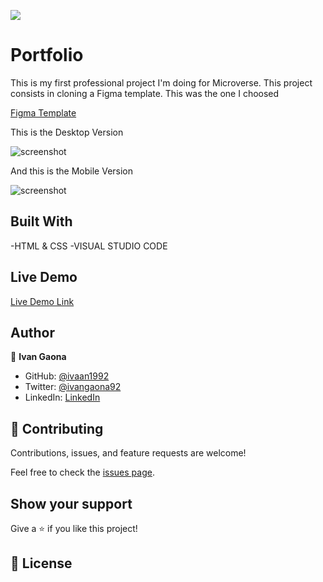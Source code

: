 ![](https://img.shields.io/badge/Microverse-blueviolet)

# Portfolio

This is my first professional project I'm doing for Microverse.
This project consists in cloning a Figma template. This was the one I choosed 

<a href="https://www.figma.com/file/l7SqJ3ZfkAKih9sFxvWSR4/Microverse-Student-Project-1?node-id=23%3A10">Figma Template</a>



This is the Desktop Version

![screenshot](https://user-images.githubusercontent.com/73128809/131397067-bd8394a4-50f1-46a9-ba09-4333838dd975.png)


And this is the Mobile Version

![screenshot](https://user-images.githubusercontent.com/73128809/131396991-80741313-dad5-4467-9b33-0e45d94d3a5a.png)


## Built With

-HTML & CSS
-VISUAL STUDIO CODE

## Live Demo


[Live Demo Link](https://ivaan1992.github.io/Portfolio/)




## Author

👤 **Ivan Gaona**

- GitHub: [@ivaan1992](https://github.com/ivaan1992)
- Twitter: [@ivangaona92](https://twitter.com/ivangaona92)
- LinkedIn: [LinkedIn](https://www.linkedin.com/in/ivan-linares-gaona/)


## 🤝 Contributing

Contributions, issues, and feature requests are welcome!

Feel free to check the [issues page](../../issues/).

## Show your support

Give a ⭐️ if you like this project!



## 📝 License
